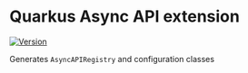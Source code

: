 # Quarkus Async API extension

[![Version](https://img.shields.io/maven-central/v/io.quarkiverse.asyncapi/quarkus-asyncapi?logo=apache-maven&style=for-the-badge)](https://search.maven.org/artifact/io.quarkiverse.asyncapi/quarkus-asyncapi)

Generates `AsyncAPIRegistry` and configuration classes
